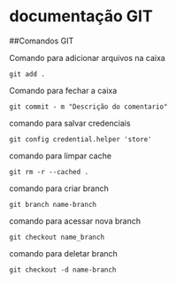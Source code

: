 # documentação GIT

##Comandos GIT

Comando para adicionar arquivos na caixa

    git add .                

Comando para fechar a caixa

    git commit - m "Descrição do comentario"

comando para salvar credenciais

    git config credential.helper 'store'

comando para limpar cache
    
    git rm -r --cached .

comando para criar branch

    git branch name-branch

comando para acessar nova branch

    git checkout name_branch

comando para deletar branch

    git checkout -d name-branch
